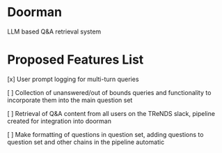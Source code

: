 # Doorman
<p>LLM based Q&A retrieval system</p>

# Proposed Features List
<p>[x] User prompt logging for multi-turn queries</p>
<p>[ ] Collection of unanswered/out of bounds queries and functionality to incorporate them into the main question set</p>
<p>[ ] Retrieval of Q&A content from all users on the TReNDS slack, pipeline created for integration into doorman</p>
<p>[ ] Make formatting of questions in question set, adding questions to question set and other chains in the pipeline automatic</p>

